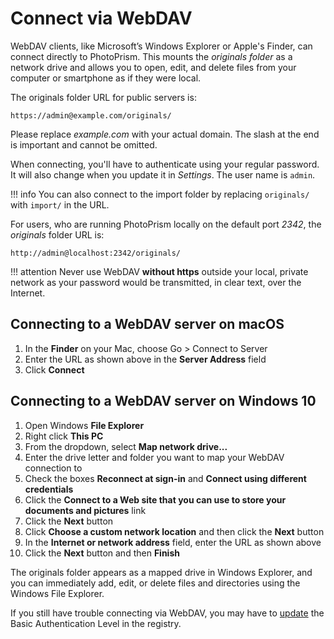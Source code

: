 # Connect via WebDAV #

WebDAV clients, like Microsoft’s Windows Explorer or Apple's Finder, can connect directly 
to PhotoPrism. 
This mounts the *originals folder* as a network drive and allows you to open, edit, and delete 
files from your computer or smartphone as if they were local.

The originals folder URL for public servers is:

```
https://admin@example.com/originals/
```

Please replace *example.com* with your actual domain. 
The slash at the end is important and cannot be omitted. 

When connecting, you'll have to authenticate using your regular password.
It will also change when you update it in *Settings*. The user name is `admin`.

!!! info
    You can also connect to the import folder by replacing `originals/` with `import/` in the URL.

For users, who are running PhotoPrism locally on the default port *2342*, the *originals* folder URL is:

```
http://admin@localhost:2342/originals/
```

!!! attention
    Never use WebDAV **without https** outside your local, private network as your
    password would be transmitted, in clear text, over the Internet.

## Connecting to a WebDAV server on macOS ##

1. In the **Finder** on your Mac, choose Go > Connect to Server
2. Enter the URL as shown above in the **Server Address** field
3. Click **Connect**

## Connecting to a WebDAV server on Windows 10 ##

1. Open Windows **File Explorer**
2. Right click **This PC**
3. From the dropdown, select **Map network drive...**
4. Enter the drive letter and folder you want to map your WebDAV connection to
5. Check the boxes **Reconnect at sign-in** and **Connect using different credentials**
6. Click the **Connect to a Web site that you can use to store your documents and pictures** link
7. Click the **Next** button
8. Click **Choose a custom network location** and then click the **Next** button
9. In the **Internet or network address** field, enter the URL as shown above
10. Click the **Next** button and then **Finish**

The originals folder appears as a mapped drive in Windows Explorer, and you can immediately add, 
edit, or delete files and directories using the Windows File Explorer.

If you still have trouble connecting via WebDAV, you may have to 
[update](https://help.dreamhost.com/hc/en-us/articles/216473357-Accessing-WebDAV-with-Windows) the 
Basic Authentication Level in the registry.
